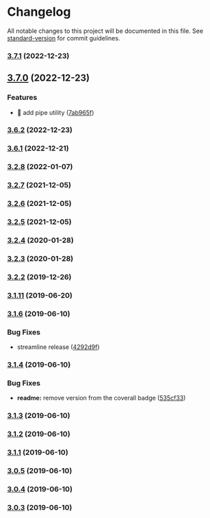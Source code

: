 # Changelog

All notable changes to this project will be documented in this file. See [standard-version](https://github.com/conventional-changelog/standard-version) for commit guidelines.

### [3.7.1](https://github.com/dmitriz/cpsfy/compare/v3.7.0...v3.7.1) (2022-12-23)

## [3.7.0](https://github.com/dmitriz/cpsfy/compare/v3.6.2...v3.7.0) (2022-12-23)


### Features

* 🎸 add pipe utility ([7ab965f](https://github.com/dmitriz/cpsfy/commit/7ab965ff35271f2334a143f8d8ccdf4de131cd60))

### [3.6.2](https://github.com/dmitriz/cpsfy/compare/v3.6.1...v3.6.2) (2022-12-23)

### [3.6.1](https://github.com/dmitriz/cpsfy/compare/v3.6.0...v3.6.1) (2022-12-21)

### [3.2.8](https://github.com/dmitriz/cpsfy/compare/v3.2.7...v3.2.8) (2022-01-07)

### [3.2.7](https://github.com/dmitriz/cpsfy/compare/v3.2.6...v3.2.7) (2021-12-05)

### [3.2.6](https://github.com/dmitriz/cpsfy/compare/v3.2.5...v3.2.6) (2021-12-05)

### [3.2.5](https://github.com/dmitriz/cpsfy/compare/v3.2.4...v3.2.5) (2021-12-05)

### [3.2.4](https://github.com/dmitriz/cpsfy/compare/v3.2.3...v3.2.4) (2020-01-28)

### [3.2.3](https://github.com/dmitriz/cpsfy/compare/v3.2.2...v3.2.3) (2020-01-28)

### [3.2.2](https://github.com/dmitriz/cpsfy/compare/v3.2.1...v3.2.2) (2019-12-26)

### [3.1.11](https://github.com/dmitriz/cpsfy/compare/v3.1.10...v3.1.11) (2019-06-20)



### [3.1.6](https://github.com/dmitriz/cpsfy/compare/v3.1.5...v3.1.6) (2019-06-10)


### Bug Fixes

* streamline release ([4292d9f](https://github.com/dmitriz/cpsfy/commit/4292d9f))



### [3.1.4](https://github.com/dmitriz/cpsfy/compare/v3.1.3...v3.1.4) (2019-06-10)


### Bug Fixes

* **readme:** remove version from the coverall badge ([535cf33](https://github.com/dmitriz/cpsfy/commit/535cf33))



### [3.1.3](https://github.com/dmitriz/cpsfy/compare/v3.1.0...v3.1.3) (2019-06-10)



### [3.1.2](https://github.com/dmitriz/cpsfy/compare/v3.1.1...v3.1.2) (2019-06-10)



### [3.1.1](https://github.com/dmitriz/cpsfy/compare/v3.1.0...v3.1.1) (2019-06-10)



### [3.0.5](https://github.com/dmitriz/cpsfy/compare/v3.0.4...v3.0.5) (2019-06-10)



### [3.0.4](https://github.com/dmitriz/cpsfy/compare/v3.0.3...v3.0.4) (2019-06-10)



### [3.0.3](https://github.com/dmitriz/cpsfy/compare/v3.0.2...v3.0.3) (2019-06-10)

